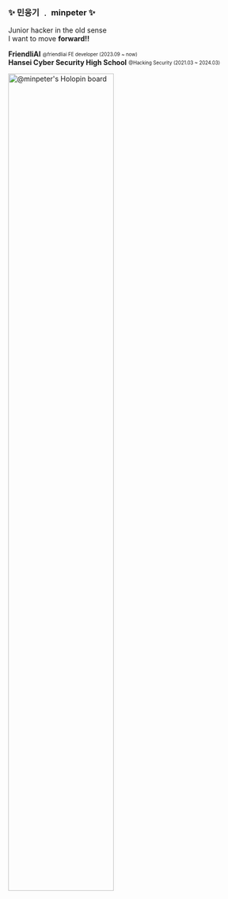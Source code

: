 ### ✨ 민웅기 ﹒ minpeter ✨

Junior hacker in the old sense  
I want to move **forward!!**  

**FriendliAI** <sub><sup>@friendliai FE developer (2023.09 ~ now)</sup></sub>  
**Hansei Cyber Security High School** <sub><sup>@Hacking Security (2021.03 ~ 2024.03)</sup></sub>  

<img src="https://holopin.io/api/user/board?user=minpeter" herf="https://holopin.io/@minpeter" alt="@minpeter's Holopin board" align="left" width="65%"/>
